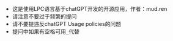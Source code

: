 - 这是使用LPC语言基于chatGPT开发的开源应用，作者：mud.ren
- 请注意不要过于频繁的提问
- 请不要提违反chatGPT Usage policies的问题
- 提问中如果有空格可用`_`代替
